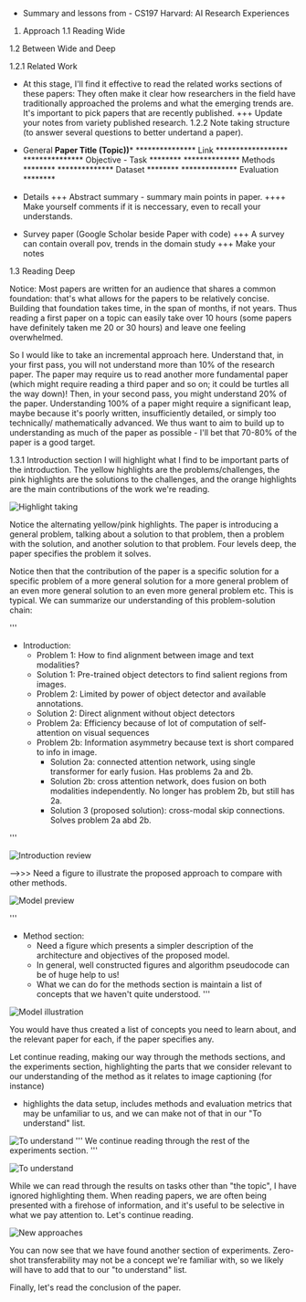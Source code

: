 * Summary and lessons from - CS197 Harvard: AI Research Experiences
1. Approach
1.1 Reading Wide

1.2 Between Wide and Deep

1.2.1 Related Work
- At this stage, I'll find it effective to read the related works sections of these papers: They often
make it clear how researchers in the field have traditionally approached the prolems and
 what the emerging trends are. It's important to pick papers that are recently published.
+++ Update your notes from variety published research.
1.2.2 Note taking structure (to answer several questions to better undertand a paper).

- General
******************Paper Title (Topic))*******************
***************      Link     ******************
***************      Objective - Task   ********
**************       Methods            ********
**************       Dataset            ********
**************       Evaluation         ********

- Details
+++ Abstract summary - summary main points in paper.
++++ Make yourself comments if it is neccessary, even to recall your understands.

- Survey paper (Google Scholar beside Paper with code)
+++ A survey can contain overall pov, trends in the domain study
+++ Make your notes

1.3 Reading Deep

Notice: Most papers are written for an audience that shares a common foundation: that's what allows
for the papers to be relatively concise. Building that foundation takes time, in the span of months, 
if not years. Thus reading a first paper on a topic can easily take over 10 hours (some papers have
definitely taken me 20 or 30 hours) and leave one feeling overwhelmed.

So I would like to take an incremental approach here. Understand that, in your first pass, you will not
understand more than 10% of the research paper. The paper may require us to read another more fundamental
paper (which might require reading a third paper and so on; it could be turtles all the way down)! Then,
in your second pass, you might understand 20% of the paper. Understanding 100% of a paper might require a
significant leap, maybe because it's poorly written, insufficiently detailed, or simply too technically/
mathematically advanced. We thus want to aim to build up to understanding as much of the paper as 
possible - I'll bet that 70-80% of the paper is a good target.

1.3.1 Introduction section
I will highlight what I find to be important parts of the introduction. The yellow highlights are the
problems/challenges, the pink highlights are the solutions to the challenges, and the orange highlights
are the main contributions of the work we're reading.

![Highlight taking][def]

Notice the alternating yellow/pink highlights. The paper is introducing a general problem, talking about
a solution to that problem, then a problem with the solution, and another solution to that problem. Four
levels deep, the paper specifies the problem it solves.

Notice then that the contribution of the paper is a specific solution for a specific problem of a more
general solution for a more general problem of an even more general solution to an even more general problem
etc. This is typical. We can summarize our understanding of this problem-solution chain:

'''
- Introduction:
    - Problem 1: How to find alignment between image and text modalities?
	+ Solution 1: Pre-trained object detectors to find salient regions from images.
    - Problem 2: Limited by power of object detector and available annotations.
	+ Solution 2: Direct alignment without object detectors
    - Problem 2a: Efficiency because of lot of computation of self-attention on visual sequences
    - Problem 2b: Information asymmetry because text is short compared to info in image.
        + Solution 2a: connected attention network, using single transformer for early fusion. Has
                       problems 2a and 2b.
        + Solution 2b: cross attention network, does fusion on both modalities independently. No longer
                       has problem 2b, but still has 2a.
        + Solution 3 (proposed solution): cross-modal skip connections. Solves problem 2a abd 2b.
	
'''

![Introduction review][def2]

-->>> Need a figure to illustrate the proposed approach to compare with other methods.

![Model preview][def3]

'''
- Method section:
    - Need a figure which presents a simpler description of the architecture and objectives of the proposed model.
    - In general, well constructed figures and algorithm pseudocode can be of huge help to us!
    - What we can do for the methods section is maintain a list of concepts that we haven't quite understood.
'''

![Model illustration][def4]

You would have thus created a list of concepts you need to learn about, and the relevant paper for each,
if the paper specifies any.

Let continue reading, making our way through the methods sections, and the experiments section, highlighting the 
parts that we consider relevant to our understanding of the method as it relates to image captioning (for instance)
+ highlights the data setup, includes methods and evaluation metrics that may be unfamiliar to us, and we can make not
of that in our "To understand" list.

![To understand][def5]
'''
We continue reading through the rest of the experiments section.
'''

![To understand][def6]

While we can read through the results on tasks other than "the topic", I have ignored highlighting them. When reading 
papers, we are often being presented with a firehose of information, and it's useful to be selective in what we pay 
attention to. Let's continue reading.

![New approaches][def7]

You can now see that we have found another section of experiments. Zero-shot transferability may not be a concept we're
familiar with, so we likely will have to add that to our "to understand" list.

Finally, let's read the conclusion of the paper.












  


[def]: ./image/note_taking.png
[def2]: ./image/introduction_review.png
[def3]: ./image/model_preview.png
[def4]: ./image/model_illustration.png
[def5]: ./image/to_understand.png
[def6]: ./image/to_understand_update.png
[def7]: ./image/new_method_capturing.png